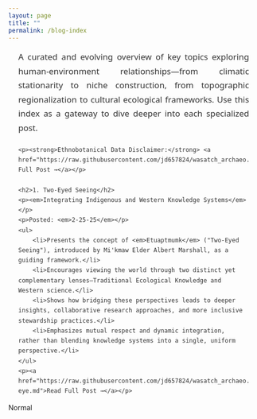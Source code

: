 ```yaml
---
layout: page
title: ""
permalink: /blog-index
---
```

<style>
    /* Text-only styling that preserves existing navigation and footer */
    :root {
        --primary-color: #5b7e5f;
        --secondary-color: #8a6552;
        --accent-color: #d8b976;
        --light-bg: #f8f8f5;
        --dark-text: #333333;
    }
    
    /* Main content styles only */
    .content-wrapper {
        font-family: 'Segoe UI', Tahoma, Geneva, Verdana, sans-serif;
        line-height: 1.7;
        color: var(--dark-text);
        max-width: 900px;
        margin: 0 auto;
        padding: 0 20px;
    }
    
    /* Content headings */
    .content-wrapper h2 {
        font-size: 1.7rem;
        color: var(--secondary-color);
        margin: 2.2rem 0 1.2rem;
        font-weight: 500;
    }
    
    .content-wrapper h3 {
        font-size: 1.35rem;
        color: var(--primary-color);
        margin: 1.8rem 0 1rem;
        font-weight: 500;
    }
    
    /* Paragraph styling */
    .content-wrapper p {
        margin-bottom: 1.2rem;
        font-size: 1.05rem;
        line-height: 1.7;
        text-align: justify;
    }
    
    /* Links styling */
    .content-wrapper a {
        color: var(--primary-color);
        text-decoration: none;
        border-bottom: 1px solid var(--accent-color);
        transition: color 0.2s, border-color 0.2s;
        font-weight: 500;
    }
    
    .content-wrapper a:hover {
        color: var(--secondary-color);
        border-color: var(--secondary-color);
    }
</style>
<div class="content-wrapper">
    <p>A curated and evolving overview of key topics exploring human-environment relationships—from climatic stationarity to niche construction, from topographic regionalization to cultural ecological frameworks. Use this index as a gateway to dive deeper into each specialized post.</p>
    
    <p><strong>Ethnobotanical Data Disclaimer:</strong> <a href="https://raw.githubusercontent.com/jd657824/wasatch_archaeo.github.io/main/disclaimer.md">Read Full Post →</a></p>
    
    <h2>1. Two-Eyed Seeing</h2>
    <p><em>Integrating Indigenous and Western Knowledge Systems</em></p>
    <p>Posted: <em>2-25-25</em></p>
    <ul>
        <li>Presents the concept of <em>Etuaptmumk</em> ("Two-Eyed Seeing"), introduced by Mi'kmaw Elder Albert Marshall, as a guiding framework.</li>
        <li>Encourages viewing the world through two distinct yet complementary lenses—Traditional Ecological Knowledge and Western science.</li>
        <li>Shows how bridging these perspectives leads to deeper insights, collaborative research approaches, and more inclusive stewardship practices.</li>
        <li>Emphasizes mutual respect and dynamic integration, rather than blending knowledge systems into a single, uniform perspective.</li>
    </ul>
    <p><a href="https://raw.githubusercontent.com/jd657824/wasatch_archaeo.github.io/main/two-eye.md">Read Full Post →</a></p>
</div>

<userStyle>Normal</userStyle>
